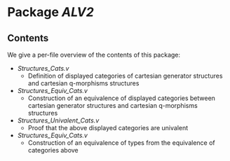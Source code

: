 Package *ALV2*
===================================================


Contents
--------

We give a per-file overview of the contents of this package:

* *Structures_Cats.v*
  * Definition of displayed categories of cartesian generator structures and cartesian q-morphisms structures
* *Structures_Equiv_Cats.v*
  * Construction of an equivalence of displayed categories between cartesian generator structures and cartesian q-morphisms structures
* *Structures_Univalent_Cats.v*
  * Proof that the above displayed categories are univalent
* *Structures_Equiv_Cats.v*
  * Construction of an equivalence of types from the equivalence of categories above


